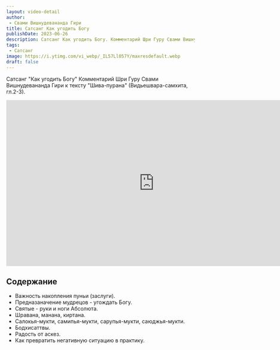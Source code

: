 ```yaml
---
layout: video-detail
author:
 - Свами Вишнудевананда Гири
title: Сатсанг Как угодить Богу
publishDate: 2023-06-26
description: Сатсанг Как угодить Богу. Комментарий Шри Гуру Свами Вишнудевананда Гири к тексту "Шива-пурана" (Видьешвара-самхита, гл.2-3).
tags: 
 - Сатсанг
image: https://i.ytimg.com/vi_webp/_IL57Ll057Y/maxresdefault.webp
draft: false
---
```


 Сатсанг "Как угодить Богу"
Комментарий Шри Гуру Свами Вишнудевананда Гири к тексту "Шива-пурана" (Видьешвара-самхита, гл.2-3).

<iframe width="790" height="444" src="https://www.youtube.com/embed/_IL57Ll057Y" frameborder="0" allowfullscreen=""></iframe> 

## Содержание

- Важность накопления пуньи (заслуги).
- Предназаначение мудрецов - угождать Богу.
- Святые - руки и ноги Абсолюта.
- Шравана, манана, киртана.
- Салокья-мукти, самипья-мукти, сарупья-мукти, саюджья-мукти. 
- Бодхисаттвы.
- Радость от аскез.
- Как превратить негативную ситуацию в практику.

